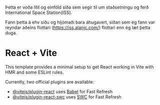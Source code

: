 Þetta er voða lítil og einföld síða sem segir til um
staðsetningu og ferð International Space Station(ISS).

Fann þetta á ehv síðu og hljómaði bara áhugavert, síðan
sem ég fann var reyndar aðeins flottari (https://iss.alanjc.com/)
flottari enn ég læt þetta duga.

# React + Vite

This template provides a minimal setup to get React working in Vite with HMR and some ESLint rules.

Currently, two official plugins are available:

- [@vitejs/plugin-react](https://github.com/vitejs/vite-plugin-react/blob/main/packages/plugin-react/README.md) uses [Babel](https://babeljs.io/) for Fast Refresh
- [@vitejs/plugin-react-swc](https://github.com/vitejs/vite-plugin-react-swc) uses [SWC](https://swc.rs/) for Fast Refresh
